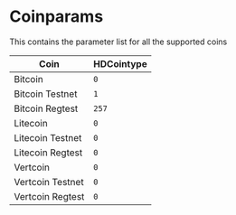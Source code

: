# Coinparams

This contains the parameter list for all the supported coins

| Coin             | HDCointype |
| ---------------- | ---------- |
| Bitcoin          | `0`        |
| Bitcoin Testnet  | `1`        |
| Bitcoin Regtest  | `257`      |
| Litecoin         | `0`        |
| Litecoin Testnet | `0`        |
| Litecoin Regtest | `0`        |
| Vertcoin         | `0`        |
| Vertcoin Testnet | `0`        |
| Vertcoin Regtest | `0`        |
